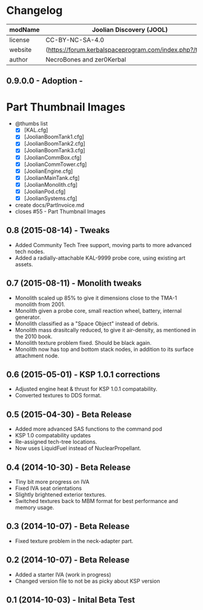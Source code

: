 # Changelog  
  
| modName | Joolian Discovery (JOOL)                                 |
| ------- | -------------------------------------------------------- |
| license | CC-BY-NC-SA-4.0                                          |
| website | (https://forum.kerbalspaceprogram.com/index.php?/topic/) |
| author  | NecroBones and zer0Kerbal                                |

## 0.9.0.0 - Adoption - 

# Part Thumbnail Images

* @thumbs list
  * [x] [KAL.cfg]
  * [x] [JoolianBoomTank1.cfg]
  * [x] [JoolianBoomTank2.cfg]
  * [x] [JoolianBoomTank3.cfg]
  * [x] [JoolianCommBox.cfg]
  * [x] [JoolianCommTower.cfg]
  * [x] [JoolianEngine.cfg]
  * [x] [JoolianMainTank.cfg]
  * [x] [JoolianMonolith.cfg]
  * [x] [JoolianPod.cfg]
  * [x] [JoolianSystems.cfg]
* create docs/PartInvoice.md
* closes #55 - Part Thumbnail Images

## 0.8 (2015-08-14) - Tweaks

* Added Community Tech Tree support, moving parts to more advanced tech nodes.
* Added a radially-attachable KAL-9999 probe core, using existing art assets.

## 0.7 (2015-08-11) - Monolith tweaks

* Monolith scaled up 85% to give it dimensions close to the TMA-1 monolith from 2001.
* Monolith given a probe core, small reaction wheel, battery, internal generator.
* Monolith classified as a "Space Object" instead of debris.
* Monolith mass drasitcally reduced, to give it air-density, as mentioned in the 2010 book.
* Monolith texture problem fixed. Should be black again.
* Monolith now has top and bottom stack nodes, in addition to its surface attachment node.

## 0.6 (2015-05-01) - KSP 1.0.1 corrections

* Adjusted engine heat & thrust for KSP 1.0.1 compatability.
* Converted textures to DDS format.

## 0.5 (2015-04-30) - Beta Release

* Added more advanced SAS functions to the command pod
* KSP 1.0 compatability updates
* Re-assigned tech-tree locations.
* Now uses LiquidFuel instead of NuclearPropellant.

## 0.4 (2014-10-30) - Beta Release

* Tiny bit more progress on IVA
* Fixed IVA seat orientations
* Slightly brightened exterior textures.
* Switched textures back to MBM format for best performance and memory usage.

## 0.3 (2014-10-07) - Beta Release

* Fixed texture problem in the neck-adapter part.

## 0.2 (2014-10-07) - Beta Release

* Added a starter IVA (work in progress)
* Changed version file to not be as picky about KSP version

## 0.1 (2014-10-03) - Inital Beta Test
